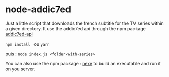 # node-addic7ed

Just a little script that downloads the french subtitle for the TV series within a given directory. It use the addic7ed api through the npm package [addic7ed-api](https://www.npmjs.com/package/addic7ed-api)

```npm install ```
ou 
``` yarn ```

puis : 
``` node index.js <folder-with-series> ```

You can also use the npm package : [nexe](https://www.npmjs.com/package/nexe) to build an executable and run it on you server.
